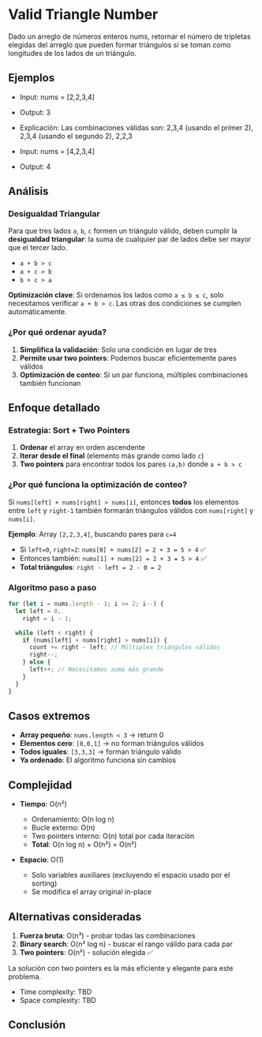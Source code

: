 # Valid Triangle Number

Dado un arreglo de números enteros nums, retornar el número de tripletas elegidas del arreglo que pueden formar triángulos si se toman como longitudes de los lados de un triángulo.

## Ejemplos

- Input: nums = [2,2,3,4]
- Output: 3
- Explicación: Las combinaciones válidas son: 2,3,4 (usando el primer 2), 2,3,4 (usando el segundo 2), 2,2,3

- Input: nums = [4,2,3,4]
- Output: 4

## Análisis

### Desigualdad Triangular

Para que tres lados `a`, `b`, `c` formen un triángulo válido, deben cumplir la **desigualdad triangular**: la suma de cualquier par de lados debe ser mayor que el tercer lado.

- `a + b > c`
- `a + c > b`
- `b + c > a`

**Optimización clave**: Si ordenamos los lados como `a ≤ b ≤ c`, solo necesitamos verificar `a + b > c`. Las otras dos condiciones se cumplen automáticamente.

### ¿Por qué ordenar ayuda?

1. **Simplifica la validación**: Solo una condición en lugar de tres
2. **Permite usar two pointers**: Podemos buscar eficientemente pares válidos
3. **Optimización de conteo**: Si un par funciona, múltiples combinaciones también funcionan

## Enfoque detallado

### Estrategia: Sort + Two Pointers

1. **Ordenar** el array en orden ascendente
2. **Iterar desde el final** (elemento más grande como lado `c`)
3. **Two pointers** para encontrar todos los pares `(a,b)` donde `a + b > c`

### ¿Por qué funciona la optimización de conteo?

Si `nums[left] + nums[right] > nums[i]`, entonces **todos** los elementos entre `left` y `right-1` también formarán triángulos válidos con `nums[right]` y `nums[i]`.

**Ejemplo**: Array `[2,2,3,4]`, buscando pares para `c=4`

- Si `left=0`, `right=2`: `nums[0] + nums[2] = 2 + 3 = 5 > 4` ✅
- Entonces también: `nums[1] + nums[2] = 2 + 3 = 5 > 4` ✅
- **Total triángulos**: `right - left = 2 - 0 = 2`

### Algoritmo paso a paso

```typescript
for (let i = nums.length - 1; i >= 2; i--) {
  let left = 0,
    right = i - 1;

  while (left < right) {
    if (nums[left] + nums[right] > nums[i]) {
      count += right - left; // Múltiples triángulos válidos
      right--;
    } else {
      left++; // Necesitamos suma más grande
    }
  }
}
```

## Casos extremos

- **Array pequeño**: `nums.length < 3` → return 0
- **Elementos cero**: `[0,0,1]` → no forman triángulos válidos
- **Todos iguales**: `[3,3,3]` → forman triángulo válido
- **Ya ordenado**: El algoritmo funciona sin cambios

## Complejidad

- **Tiempo**: O(n²)

  - Ordenamiento: O(n log n)
  - Bucle externo: O(n)
  - Two pointers interno: O(n) total por cada iteración
  - **Total**: O(n log n) + O(n²) = O(n²)

- **Espacio**: O(1)
  - Solo variables auxiliares (excluyendo el espacio usado por el sorting)
  - Se modifica el array original in-place

## Alternativas consideradas

1. **Fuerza bruta**: O(n³) - probar todas las combinaciones
2. **Binary search**: O(n² log n) - buscar el rango válido para cada par
3. **Two pointers**: O(n²) - solución elegida ✅

La solución con two pointers es la más eficiente y elegante para este problema.

- Time complexity: TBD
- Space complexity: TBD

## Conclusión
